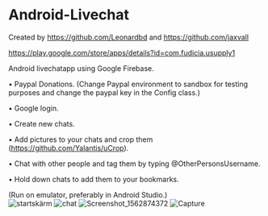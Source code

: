 # Android-Livechat
Created by https://github.com/Leonardbd and https://github.com/jaxvall

https://play.google.com/store/apps/details?id=com.fudicia.usupply1

Android livechatapp using Google Firebase.

• Paypal Donations. (Change Paypal environment to sandbox for testing purposes and change the paypal key in the Config class.)

• Google login. 

• Create new chats.

• Add pictures to your chats and crop them (https://github.com/Yalantis/uCrop).

• Chat with other people and tag them by typing @OtherPersonsUsername.

• Hold down chats to add them to your bookmarks.


(Run on emulator, preferably in Android Studio.) <br>
![startskärm](https://user-images.githubusercontent.com/47029275/61078443-e9cdd400-a420-11e9-8d44-ae6a0f6c515d.png)
![chat](https://user-images.githubusercontent.com/47029275/61080101-95c4ee80-a424-11e9-9cc3-71b76301c88d.png)
![Screenshot_1562874372](https://user-images.githubusercontent.com/47029275/61080680-e2f59000-a425-11e9-9d8b-f03e17bf15b3.png)
![Capture](https://user-images.githubusercontent.com/47029275/67984598-603c4f00-fc27-11e9-95f0-1d4439ba485d.JPG)








